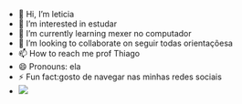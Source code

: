 - 👋 Hi, I’m leticia
- 👀 I’m interested in estudar
- 🌱 I’m currently learning mexer no computador
- 💞️ I’m looking to collaborate on seguir todas orientaçõesa
- 📫 How to reach me prof Thiago
- 😄 Pronouns: ela
- ⚡ Fun fact:gosto de navegar nas minhas redes sociais
- ![](https://media1.tenor.com/m/xjvmoEYtjwEAAAAC/thumbs-up-double-thumbs-up.gif)

<!---
leticiacastro2303/leticiacastro2303 is a ✨ special ✨ repository because its `README.md` (this file) appears on your GitHub profile.
You can click the Preview link to take a look at your changes.
--->
